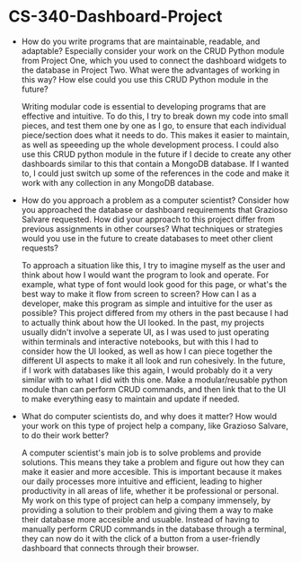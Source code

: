# CS-340-Dashboard-Project


- How do you write programs that are maintainable, readable, and adaptable? Especially consider your work on the CRUD Python module from Project One, which you used to connect the dashboard widgets to the database in Project Two. What were the advantages of working in this way? How else could you use this CRUD Python module in the future?

  Writing modular code is essential to developing programs that are effective and intuitive. To do this, I try to break down my code into small pieces, and test them one by one as I go, to ensure that each individual piece/section does what it needs to do. This makes it easier to maintain, as well as speeeding up the whole development process. I could also use this CRUD python module in the future if I decide to create any other dashboards similar to this that contain a MongoDB database. If I wanted to, I could just switch up some of the references in the code and make it work with any collection in any MongoDB database.

- How do you approach a problem as a computer scientist? Consider how you approached the database or dashboard requirements that Grazioso Salvare requested. How did your approach to this project differ from previous assignments in other courses? What techniques or strategies would you use in the future to create databases to meet other client requests?

  To approach a situation like this, I try to imagine myself as the user and think about how I would want the program to look and operate. For example, what type of font would look good for this page, or what's the best way to make it flow from screen to screen? How can I as a developer, make this program as simple and intuitive for the user as possible? This project differed from my others in the past because I had to actually think about how the UI looked. In the past, my projects usually didn't involve a seperate UI, as I was used to just operating within terminals and interactive notebooks, but with this I had to consider how the UI looked, as well as how I can piece together the different UI aspects to make it all look and run cohesively. In the future, if I work with databases like this again, I would probably do it a very similar with to what I did with this one. Make a modular/reusable python module than can perform CRUD commands, and then link that to the UI to make everything easy to maintain and update if needed.

- What do computer scientists do, and why does it matter? How would your work on this type of project help a company, like Grazioso Salvare, to do their work better?

  A computer scientist's main job is to solve problems and provide solutions. This means they take a problem and figure out how they can make it easier and more accesible. This is important because it makes our daily processes more intuitive and efficient, leading to higher productivity in all areas of life, whether it be professional or personal. My work on this type of project can help a company immensely, by providing a solution to their problem and giving them a way to make their database more accesible and usuable. Instead of having to manually perform CRUD commands in the database through a terminal, they can now do it with the click of a button from a user-friendly dashboard that connects through their browser.
